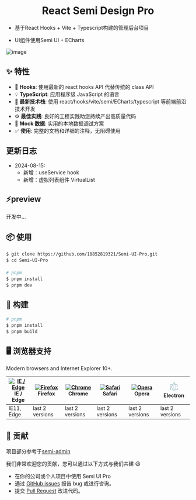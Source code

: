 <h1 align="center">React Semi Design Pro</h1>

- 基于React Hooks + Vite + Typescript构建的管理后台项目

- UI组件使用Semi UI + ECharts

<img width="1435" alt="image" src="https://github.com/18852819321/Semi-UI-Pro/assets/58989501/a3c2d2ad-6b84-4179-acb5-aea6750fd354">


## ✨ 特性

- 💎 **Hooks**: 使用最新的 react hooks API 代替传统的 class API
- 💡 **TypeScript**: 应用程序级 JavaScript 的语言
- 🚀 **最新技术栈**: 使用 react/hooks/vite/semi/ECharts/typescript 等前端前沿技术开发
- ⚙️ **最佳实践**: 良好的工程实践助您持续产出高质量代码
- 🔢 **Mock 数据**: 实用的本地数据调试方案
- ✅ **使用**: 完整的文档和详细的注释，无阻碍使用

## 更新日志

- 2024-08-15: 
  - 新增：useService hook
  - 新增：虚拟列表组件 VirtualList

## ⚡preview

开发中...

## 📦 使用

```bash
$ git clone https://github.com/18852819321/Semi-UI-Pro.git
$ cd Semi-UI-Pro

# pnpm
$ pnpm install
$ pnpm dev
```

## 🔨 构建

```bash
# pnpm
$ pnpm install
$ pnpm build
```

## 🖥 浏览器支持

Modern browsers and Internet Explorer 10+.

| [<img src="https://raw.githubusercontent.com/alrra/browser-logos/master/src/edge/edge_48x48.png" alt="IE / Edge" width="24px" height="24px" />](http://godban.github.io/browsers-support-badges/)</br>IE / Edge | [<img src="https://raw.githubusercontent.com/alrra/browser-logos/master/src/firefox/firefox_48x48.png" alt="Firefox" width="24px" height="24px" />](http://godban.github.io/browsers-support-badges/)</br>Firefox | [<img src="https://raw.githubusercontent.com/alrra/browser-logos/master/src/chrome/chrome_48x48.png" alt="Chrome" width="24px" height="24px" />](http://godban.github.io/browsers-support-badges/)</br>Chrome | [<img src="https://raw.githubusercontent.com/alrra/browser-logos/master/src/safari/safari_48x48.png" alt="Safari" width="24px" height="24px" />](http://godban.github.io/browsers-support-badges/)</br>Safari | [<img src="https://raw.githubusercontent.com/alrra/browser-logos/master/src/opera/opera_48x48.png" alt="Opera" width="24px" height="24px" />](http://godban.github.io/browsers-support-badges/)</br>Opera | [<img src="https://raw.githubusercontent.com/alrra/browser-logos/master/src/electron/electron_48x48.png" alt="Electron" width="24px" height="24px" />](http://godban.github.io/browsers-support-badges/)</br>Electron |
| ------------------------------------------------------------ | ------------------------------------------------------------ | ------------------------------------------------------------ | ------------------------------------------------------------ | ------------------------------------------------------------ | ------------------------------------------------------------ |
| IE11, Edge                                                   | last 2 versions                                              | last 2 versions                                              | last 2 versions                                              | last 2 versions                                              | last 2 versions                                              |

## 🤝 贡献

项目部分参考于[semi-admin](https://github.com/xieyezi/semi-design-pro)

我们非常欢迎您的贡献，您可以通过以下方式与我们共建 😃

- 在你的公司或个人项目中使用 Semi UI Pro
- 通过 [GitHub issues](https://github.com/18852819321/Semi-UI-Pro/issues) 报告 bug 或进行咨询。
- 提交 [Pull Request](https://github.com/18852819321/Semi-UI-Pro/pulls) 改进代码。
